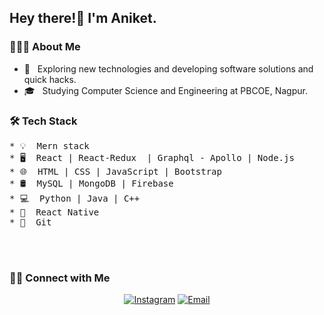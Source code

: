 <h2> Hey there!👋 I'm Aniket.</h2>

<h3> 👨🏻‍💻 About Me </h3>

- 🤔 &nbsp; Exploring new technologies and developing software solutions and quick hacks.
- 🎓 &nbsp; Studying Computer Science and Engineering at PBCOE, Nagpur. 

<h3>🛠 Tech Stack</h3>
<pre>
* 💡&nbsp; Mern stack 
* 🖥️&nbsp; React | React-Redux  | Graphql - Apollo | Node.js 
* 🌐&nbsp; HTML | CSS | JavaScript | Bootstrap 
* 🛢&nbsp; MySQL | MongoDB | Firebase
* 💻&nbsp; Python | Java | C++
* 📱&nbsp; React Native 
* 🔧&nbsp; Git
</pre>
<br/><br />

<h3> 🤝🏻 Connect with Me </h3>

<p align="center">
<!-- <a href="https://www.linkedin.com"><img alt="LinkedIn" src=""></a> -->
<a href="https://www.instagram.com/_masterkeef_"><img alt="Instagram" src="https://img.shields.io/badge/Instagram-_masterkeef_-blue?style=flat-square&logo=instagram"></a>
<a href="mailto:had096705@gmail.com"><img alt="Email" src="https://img.shields.io/badge/Email-had096705@gmail.com-blue?style=flat-square&logo=gmail"></a>
</p>
